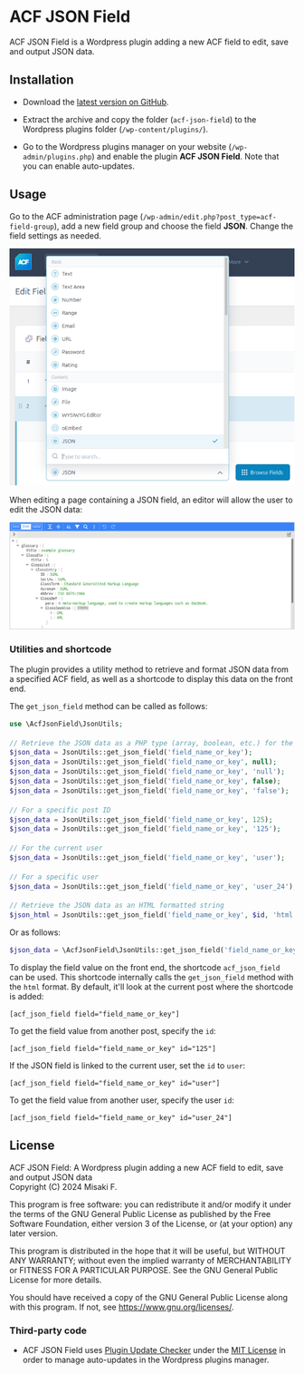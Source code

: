 # ACF JSON Field

ACF JSON Field is a Wordpress plugin adding a new ACF field to edit, save and output JSON data.

## Installation

- Download the [latest version on GitHub](https://github.com/misaki-web/acf-json-field/releases/latest/download/acf-json-field.zip).

- Extract the archive and copy the folder (`acf-json-field`) to the Wordpress plugins folder (`/wp-content/plugins/`).

- Go to the Wordpress plugins manager on your website (`/wp-admin/plugins.php`) and enable the plugin **ACF JSON Field**. Note that you can enable auto-updates.

## Usage

Go to the ACF administration page (`/wp-admin/edit.php?post_type=acf-field-group`), add a new field group and choose the field **JSON**. Change the field settings as needed.

![JSON Field in the list of ACF fields](/assets/screenshots/json-field.png)

When editing a page containing a JSON field, an editor will allow the user to edit the JSON data:

![JSON editor](assets/screenshots/editor.png)

### Utilities and shortcode

The plugin provides a utility method to retrieve and format JSON data from a specified ACF field, as well as a shortcode to display this data on the front end.

The `get_json_field` method can be called as follows:

```php
use \AcfJsonField\JsonUtils;

// Retrieve the JSON data as a PHP type (array, boolean, etc.) for the current post
$json_data = JsonUtils::get_json_field('field_name_or_key');
$json_data = JsonUtils::get_json_field('field_name_or_key', null);
$json_data = JsonUtils::get_json_field('field_name_or_key', 'null');
$json_data = JsonUtils::get_json_field('field_name_or_key', false);
$json_data = JsonUtils::get_json_field('field_name_or_key', 'false');

// For a specific post ID
$json_data = JsonUtils::get_json_field('field_name_or_key', 125);
$json_data = JsonUtils::get_json_field('field_name_or_key', '125');

// For the current user
$json_data = JsonUtils::get_json_field('field_name_or_key', 'user');

// For a specific user
$json_data = JsonUtils::get_json_field('field_name_or_key', 'user_24');

// Retrieve the JSON data as an HTML formatted string
$json_html = JsonUtils::get_json_field('field_name_or_key', $id, 'html');
```

Or as follows:

```php
$json_data = \AcfJsonField\JsonUtils::get_json_field('field_name_or_key');
```

To display the field value on the front end, the shortcode `acf_json_field` can be used. This shortcode internally calls the `get_json_field` method with the `html` format. By default, it'll look at the current post where the shortcode is added:

	[acf_json_field field="field_name_or_key"]

To get the field value from another post, specify the `id`:

	[acf_json_field field="field_name_or_key" id="125"]

If the JSON field is linked to the current user, set the `id` to `user`:

	[acf_json_field field="field_name_or_key" id="user"]

To get the field value from another user, specify the user `id`:

	[acf_json_field field="field_name_or_key" id="user_24"]

## License

ACF JSON Field: A Wordpress plugin adding a new ACF field to edit, save and output JSON data  
Copyright (C) 2024  Misaki F.

This program is free software: you can redistribute it and/or modify
it under the terms of the GNU General Public License as published by
the Free Software Foundation, either version 3 of the License, or
(at your option) any later version.

This program is distributed in the hope that it will be useful,
but WITHOUT ANY WARRANTY; without even the implied warranty of
MERCHANTABILITY or FITNESS FOR A PARTICULAR PURPOSE.  See the
GNU General Public License for more details.

You should have received a copy of the GNU General Public License
along with this program.  If not, see <https://www.gnu.org/licenses/>.

### Third-party code

- ACF JSON Field uses [Plugin Update Checker](https://github.com/YahnisElsts/plugin-update-checker) under the [MIT License](https://github.com/YahnisElsts/plugin-update-checker/blob/master/license.txt) in order to manage auto-updates in the Wordpress plugins manager.

